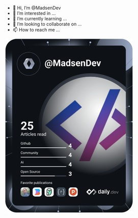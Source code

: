 - 👋 Hi, I’m @MadsenDev
- 👀 I’m interested in ...
- 🌱 I’m currently learning ...
- 💞️ I’m looking to collaborate on ...
- 📫 How to reach me ...

<a href="https://app.daily.dev/DailyDevTips"><img src="https://github.com/MadsenDev/MadsenDev/blob/main/devcard.svg" width="400" alt="MadsenDev DevCard"/></a>

<!---
MadsenDev/MadsenDev is a ✨ special ✨ repository because its `README.md` (this file) appears on your GitHub profile.
You can click the Preview link to take a look at your changes.
--->
